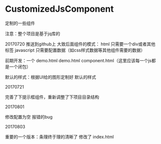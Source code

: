 # CustomizedJsComponent
定制的一些组件

注意：整个项目是基于jq库的 

20170720
推送到github上
大致后面组件的模式：
html  只需要一个div或者其他标签
javascript  只需要配置数据（如css样式数据等其他组件需要的数据）

前期开发：一个 demo.html  demo.html  component.html（这里应该每一个js都是一个闭包）   

默认的样式：根据UI给的图形定制好   默认的样式

20170721

完善了下提示框组件，重新调整了下项目目录结构

20170801

修改配置为空 报错的bug

20170803

重要的一个版本：条理终于理的清晰了 
修改了  index.html  